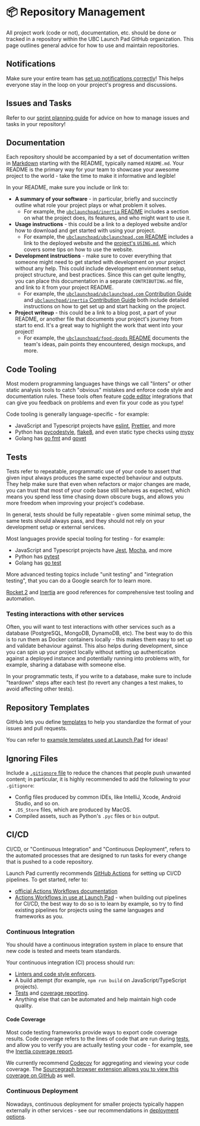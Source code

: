 # 📦 Repository Management

All project work (code or not), documentation, etc. should be done or tracked in a repository within the UBC Launch Pad GitHub organization. This page outlines general advice for how to use and maintain repositories.

## Notifications

Make sure your entire team has [set up notifications correctly](/handbook/tools/github.md#setting-up-notifications)! This helps everyone stay in the loop on your project's progress and discussions.

## Issues and Tasks

Refer to our [sprint planning guide](/handbook/project-management/sprints.md#managing-tasks) for advice on how to manage issues and tasks in your repository!

## Documentation

Each repository should be accompanied by a set of documentation written in [Markdown](/handbook/tools/github.md#markdown) starting with the README, typically named `README.md`. Your README is the primary way for your team to showcase your awesome project to the world - take the time to make it informative and legible!

In your README, make sure you include or link to:

* **A summary of your software** - in particular, briefly and succinctly outline what role your project plays or what problem it solves.
  * For example, the [`ubclaunchpad/inertia` README](https://github.com/ubclaunchpad/inertia/blob/master/README.md) includes a section on what the project does, its features, and who might want to use it.
* **Usage instructions** - this could be a link to a deployed website and/or how to download and get started with using your project.
  * For example, the [`ubclaunchpad/ubclaunchpad.com` README](https://github.com/ubclaunchpad/ubclaunchpad.com/blob/master/README.md) includes a link to the deployed website and the [project's `USING.md`](https://github.com/ubclaunchpad/ubclaunchpad.com/blob/master/USING.md), which covers some tips on how to use the website.
* **Development instructions** - make sure to cover everything that someone might need to get started with development on your project without any help. This could include development environment setup, project structure, and best practices. Since this can get quite lengthy, you can place this documentation in a separate `CONTRIBUTING.md` file, and link to it from your project README.
  * For example, the [`ubclaunchpad/ubclaunchpad.com` Contribution Guide](https://github.com/ubclaunchpad/ubclaunchpad.com/blob/master/CONTRIBUTING.md) and [`ubclaunchpad/inertia` Contribution Guide](https://github.com/ubclaunchpad/inertia/blob/master/CONTRIBUTING.md) both include detailed instructions on how to get set up and start hacking on the project.
* **Project writeup** - this could be a link to a blog post, a part of your README, or another file that documents your project's journey from start to end. It's a great way to highlight the work that went into your project!
  * For example, the [`ubclaunchpad/food-doods` README](https://github.com/ubclaunchpad/food-doods/blob/master/README.md) documents the team's ideas, pain points they encountered, design mockups, and more.

## Code Tooling

Most modern programming languages have things we call "linters" or other static analysis tools to catch "obvious" mistakes and enforce code style and documentation rules. These tools often feature [code editor](/resources/tools.md#writing-code) integrations that can give you feedback on problems and even fix your code as you type!

Code tooling is generally language-specific - for example:

* JavaScript and Typescript projects have [eslint](https://eslint.org/), [Prettier](https://prettier.io/), and more
* Python has [pycodestyle](https://pypi.org/project/pycodestyle/), [flake8](https://flake8.pycqa.org/en/latest/), and even static type checks using [mypy](http://mypy-lang.org/)
* Golang has [go fmt](https://golang.org/cmd/gofmt/) and [govet](https://golang.org/cmd/vet/)

## Tests

Tests refer to repeatable, programmatic use of your code to assert that given input always produces the same expected behaviour and outputs. They help make sure that even when refactors or major changes are made, you can trust that most of your code base still behaves as expected, which means you spend less time chasing down obscure bugs, and allows you more freedom when improving your project's codebase.

In general, tests should be fully repeatable - given some minimal setup, the same tests should always pass, and they should not rely on your development setup or external services.

Most languages provide special tooling for testing - for example:

* JavaScript and Typescript projects have [Jest](https://jestjs.io/), [Mocha](https://mochajs.org/), and more
* Python has [pytest](https://docs.pytest.org/en/stable/)
* Golang has [go test](https://golang.org/pkg/testing/)

More advanced testing topics include "unit testing" and "integration testing", that you can do a Google search for to learn more.

[Rocket 2](https://github.com/ubclaunchpad/rocket2) and [Inertia](https://github.com/ubclaunchpad/inertia) are good references for comprehensive test tooling and automation.

### Testing interactions with other services

Often, you will want to test interactions with other services such as a database (PostgreSQL, MongoDB, DynamoDB, etc). The best way to do this is to run them as Docker containers locally - this makes them easy to set up and validate behaviour against. This also helps during development, since you can spin up your project locally without setting up authentication against a deployed instance and potentially running into problems with, for example, sharing a database with someone else.

In your programmatic tests, if you write to a database, make sure to include "teardown" steps after each test (to revert any changes a test makes, to avoid affecting other tests).

## Repository Templates

GitHub lets you define [templates](https://docs.github.com/en/free-pro-team@latest/github/building-a-strong-community/about-issue-and-pull-request-templates) to help you standardize the format of your issues and pull requests.

You can refer to [example templates used at Launch Pad](https://sourcegraph.com/search?q=repo:ubclaunchpad/*+file:_TEMPLATE+) for ideas!

## Ignoring Files

Include a [`.gitignore` file](https://git-scm.com/docs/gitignore#_description) to reduce the chances that people push unwanted content; in particular, it is highly recommended to add the following to your `.gitignore`:

* Config files produced by common IDEs, like IntelliJ, Xcode, Android Studio, and so on.
* `.DS_Store` files, which are produced by MacOS.
* Compiled assets, such as Python's `.pyc` files or `bin` output.

## CI/CD

CI/CD, or "Continuous Integration" and "Continuous Deployment", refers to the automated processes that are designed to run tasks for every change that is pushed to a code repository.

Launch Pad currently recommends [GitHub Actions](https://github.com/features/actions) for setting up CI/CD pipelines. To get started, refer to:

* [official Actions Workflows documentation](https://help.github.com/en/actions/reference/workflow-syntax-for-github-actions)
* [Actions Workflows in use at Launch Pad](https://sourcegraph.com/search?q=repo:ubclaunchpad/*+file:.github/workflows+) - when building out pipelines for CI/CD, the best way to do so is to learn by example, so try to find existing pipelines for projects using the same languages and frameworks as you.

### Continuous Integration

You should have a continuous integration system in place to ensure that new code
is tested and meets team standards.

Your continuous integration (CI) process should run:

* [Linters and code style enforcers](#code-tooling).
* A build attempt (for example, `npm run build` on JavaScript/TypeScript projects).
* [Tests](#tests) and [coverage reporting](#code-coverage).
* Anything else that can be automated and help maintain high code quality.

#### Code Coverage

Most code testing frameworks provide ways to export code coverage results. Code coverage refers to the lines of code that are run during [tests](#tests), and allow you to verify you are actually testing your code - for example, see the [Inertia coverage report](https://codecov.io/gh/ubclaunchpad/inertia).

We currently recommend [Codecov](https://codecov.io/) for aggregating and viewing your code coverage. The [Sourcegraph browser extension allows you to view this coverage on GitHub](https://docs.codecov.io/docs/browser-extension) as well.

### Continuous Deployment

Nowadays, continuous deployment for smaller projects typically happen externally in other services - see our recommendations in [deployment options](/handbook/tools/deployment.md).
